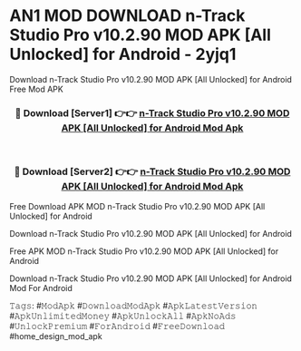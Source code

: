 # AN1 MOD DOWNLOAD n-Track Studio Pro v10.2.90 MOD APK [All Unlocked] for Android - 2yjq1
Download n-Track Studio Pro v10.2.90 MOD APK [All Unlocked] for Android Free Mod APK

<div align="center">
<h3>🔴 Download [Server1] 👉👉 <a href="https://apk-comot.site?title=n-Track_Studio_Pro_v10.2.90_MOD_APK_[All_Unlocked]_for_Android">n-Track Studio Pro v10.2.90 MOD APK [All Unlocked] for Android Mod Apk</a></h3><br>

<h3>🔴 Download [Server2] 👉👉 <a href="https://apk-comot.site?title=n-Track_Studio_Pro_v10.2.90_MOD_APK_[All_Unlocked]_for_Android">n-Track Studio Pro v10.2.90 MOD APK [All Unlocked] for Android Mod Apk</a></h3>
</div>


Free Download APK MOD n-Track Studio Pro v10.2.90 MOD APK [All Unlocked] for Android

Download n-Track Studio Pro v10.2.90 MOD APK [All Unlocked] for Android 

Free APK MOD n-Track Studio Pro v10.2.90 MOD APK [All Unlocked] for Android 

Download n-Track Studio Pro v10.2.90 MOD APK [All Unlocked] for Android Mod For Android

𝚃𝚊𝚐𝚜: #𝙼𝚘𝚍𝙰𝚙𝚔 #𝙳𝚘𝚠𝚗𝚕𝚘𝚊𝚍𝙼𝚘𝚍𝙰𝚙𝚔 #𝙰𝚙𝚔𝙻𝚊𝚝𝚎𝚜𝚝𝚅𝚎𝚛𝚜𝚒𝚘𝚗 #𝙰𝚙𝚔𝚄𝚗𝚕𝚒𝚖𝚒𝚝𝚎𝚍𝙼𝚘𝚗𝚎𝚢 #𝙰𝚙𝚔𝚄𝚗𝚕𝚘𝚌𝚔𝙰𝚕𝚕 #𝙰𝚙𝚔𝙽𝚘𝙰𝚍𝚜 #𝚄𝚗𝚕𝚘𝚌𝚔𝙿𝚛𝚎𝚖𝚒𝚞𝚖 #𝙵𝚘𝚛𝙰𝚗𝚍𝚛𝚘𝚒𝚍 #𝙵𝚛𝚎𝚎𝙳𝚘𝚠𝚗𝚕𝚘𝚊𝚍 #home_design_mod_apk